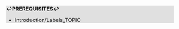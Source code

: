<div style="margin:2em; background-color: #e0e0e0;">

<strong>↩PREREQUISITES↩</strong>

 * Introduction/Labels_TOPIC

</div>

